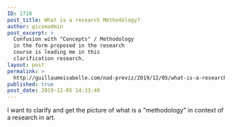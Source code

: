 ```yaml
---
ID: 1718
post_title: What is a research Methodology?
author: gicomadmin
post_excerpt: >
  Confusion with "Concepts" / Methodology
  in the form proposed in the research
  course is leading me in this
  clarification research.
layout: post
permalink: >
  http://guillaumeisabelle.com/nad-previz/2019/12/05/what-is-a-research-methodology/
published: true
post_date: 2019-12-05 14:33:48
---
```

<!-- wp:paragraph -->

I want to clarify and get the picture of what is a "methodology" in context of a research in art.

<!-- /wp:paragraph -->

<!-- wp:paragraph -->



<!-- /wp:paragraph -->